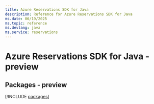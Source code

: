 ```yaml
---
title: Azure Reservations SDK for Java
description: Reference for Azure Reservations SDK for Java
ms.date: 06/19/2025
ms.topic: reference
ms.devlang: java
ms.service: reservations
---
```

# Azure Reservations SDK for Java - preview
## Packages - preview
[!INCLUDE [packages](reservations-index.md)]